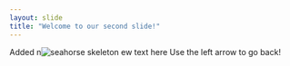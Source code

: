 ```yaml
---
layout: slide
title: "Welcome to our second slide!"
---
```

Added n![seahorse skeleton](https://user-images.githubusercontent.com/84858737/119685402-9f537600-be45-11eb-8593-0d53d7df2f89.jpg)
ew text here
Use the left arrow to go back!

